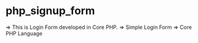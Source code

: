 # php_signup_form

=> This is Login Form developed in Core PHP. 
=> Simple Login Form
=> Core PHP Language
